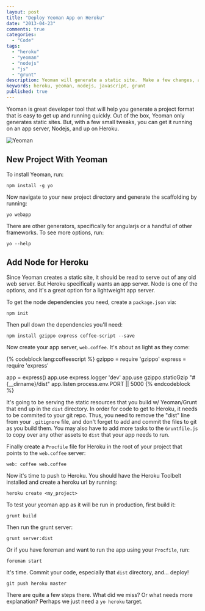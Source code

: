```yaml
---
layout: post
title: "Deploy Yeoman App on Heroku"
date: "2013-04-23"
comments: true
categories:
  - "Code"
tags:
  - "heroku"
  - "yeoman"
  - "nodejs"
  - "js"
  - "grunt"
description: Yeoman will generate a static site.  Make a few changes, and you can have it running on Heroku.
keywords: heroku, yeoman, nodejs, javascript, grunt
published: true
---
```


Yeoman is great developer tool that will help you generate a project format that is easy to get up and running quickly.  Out of the box, Yeoman only generates static sites.  But, with a few small tweaks, you can get it running on an app server, Nodejs, and up on Heroku.

![Yeoman](http://i.imgur.com/1Mc2kXh.jpg)

<!--more-->

## New Project With Yeoman

To install Yeoman, run:

```
npm install -g yo
```

Now navigate to your new project directory and generate the scaffolding by running:

```
yo webapp
```

There are other generators, specifically for angularjs or a handful of other frameworks.  To see more options, run:

```
yo --help
```

## Add Node for Heroku

Since Yeoman creates a static site, it should be read to serve out of any old web server.  But Heroku specifically wants an app server.  Node is one of the options, and it's a great option for a lightweight app server.

To get the node dependencies you need, create a `package.json` via:

```
npm init
```

Then pull down the dependencies you'll need:

```
npm install gzippo express coffee-script --save
```

Now create your app server, `web.coffee`.  It's about as light as they come:

{% codeblock lang:coffeescript %}
gzippo = require 'gzippo'
express = require 'express'

app = express()
app.use express.logger 'dev'
app.use gzippo.staticGzip "#{__dirname}/dist"
app.listen process.env.PORT || 5000
{% endcodeblock %}

It's going to be serving the static resources that you build w/ Yeoman/Grunt that end up in the `dist` directory.  In order for code to get to Heroku, it needs to be commited to your git repo.  Thus, you need to remove the "dist" line from your `.gitignore` file, and don't forget to add and commit the files to git as you build them.  You may also have to add more tasks to the `Gruntfile.js` to copy over any other assets to `dist` that your app needs to run.

Finally create a `Procfile` file for Heroku in the root of your project that points to the `web.coffee` server:

```
web: coffee web.coffee
```

Now it's time to push to Heroku.  You should have the Heroku Toolbelt installed and create a heroku url by running:

```
heroku create <my_project>
```

To test your yeoman app as it will be run in production, first build it:

```
grunt build
```

Then run the grunt server:

```
grunt server:dist
```

Or if you have foreman and want to run the app using your `Procfile`, run:

```
foreman start
```

It's time.  Commit your code, especially that `dist` directory, and... deploy!

```
git push heroku master
```

There are quite a few steps there.  What did we miss?  Or what needs more explanation?  Perhaps we just need a `yo heroku` target.
